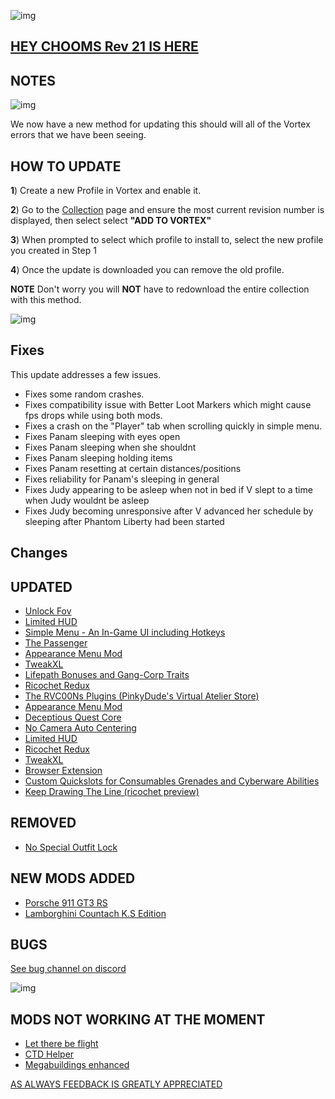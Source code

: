 ![img](https://s11.gifyu.com/images/Cuty-od-Dreams-Logo-YellowUP.png)

## [HEY CHOOMS Rev 21 IS HERE](https://)


## NOTES

![img](https://i.imgur.com/wAJUpeU.png)

We now have a new method for updating this should will all of the Vortex errors that we have been seeing.

## HOW TO UPDATE

**1**) Create a new Profile in Vortex and enable it.

**2**) Go to the [Collection](https://next.nexusmods.com/cyberpunk2077/collections/ayfbwl?utm_source=copy&utm_medium=social&utm_campaign=share_collection) page and ensure the most current revision number is displayed, then select select **"ADD TO VORTEX"**

**3**) When prompted to select which profile to install to, select the new profile you created in Step 1

**4**) Once the update is downloaded you can remove the old profile.

**NOTE** Don't worry you will **NOT** have to redownload the entire collection with this method.

![img](https://i.imgur.com/wAJUpeU.png)

## Fixes

This update addresses a few issues.

- Fixes some random crashes.
- Fixes compatibility issue with Better Loot Markers which might cause fps drops while using both mods.
- Fixes a crash on the "Player" tab when scrolling quickly in simple menu.
- Fixes Panam sleeping with eyes open
- Fixes Panam sleeping when she shouldnt
- Fixes Panam sleeping holding items
- Fixes Panam resetting at certain distances/positions
- Fixes reliability for Panam's sleeping in general
- Fixes Judy appearing to be asleep when not in bed if V slept to a time when Judy wouldnt be asleep
- Fixes Judy becoming unresponsive after V advanced her schedule by sleeping after Phantom Liberty had been started

## Changes 


## UPDATED

- [Unlock Fov](https://www.nexusmods.com/cyberpunk2077/mods/7989)
- [Limited HUD](https://www.nexusmods.com/cyberpunk2077/mods/2592)
- [Simple Menu - An In-Game UI including Hotkeys](https://www.nexusmods.com/cyberpunk2077/mods/818)
- [The Passenger](https://www.nexusmods.com/cyberpunk2077/mods/10731)
- [Appearance Menu Mod](https://www.nexusmods.com/cyberpunk2077/mods/790?tab=description)
- [TweakXL](https://www.nexusmods.com/cyberpunk2077/mods/4197)
- [Lifepath Bonuses and Gang-Corp Traits](https://www.nexusmods.com/cyberpunk2077/mods/2217)
- [Ricochet Redux](https://www.nexusmods.com/cyberpunk2077/mods/7197?tab=description)
- [The RVC00Ns Plugins (PinkyDude's Virtual Atelier Store)](https://www.nexusmods.com/cyberpunk2077/mods/8724)
- [Appearance Menu Mod](https://www.nexusmods.com/cyberpunk2077/mods/790?tab=description)
- [Deceptious Quest Core](https://www.nexusmods.com/cyberpunk2077/mods/7831)
- [No Camera Auto Centering](https://www.nexusmods.com/cyberpunk2077/mods/2169)
- [Limited HUD](https://www.nexusmods.com/cyberpunk2077/mods/2592)
- [Ricochet Redux](https://www.nexusmods.com/cyberpunk2077/mods/7197?tab=description)
- [TweakXL](https://www.nexusmods.com/cyberpunk2077/mods/4197)
- [Browser Extension](https://www.nexusmods.com/cyberpunk2077/mods/10038?tab=description)
- [Custom Quickslots for Consumables Grenades and Cyberware Abilities](https://www.nexusmods.com/cyberpunk2077/mods/3096?tab=description)
- [Keep Drawing The Line (ricochet preview)](https://www.nexusmods.com/cyberpunk2077/mods/7198)

## REMOVED

- [No Special Outfit Lock](https://www.nexusmods.com/cyberpunk2077/mods/3963?tab=description)

## NEW MODS ADDED 

- [Porsche 911 GT3 RS](https://www.nexusmods.com/cyberpunk2077/mods/11180?tab=description)
- [Lamborghini Countach K.S Edition](https://www.nexusmods.com/cyberpunk2077/mods/11110?tab=description)

## BUGS

 [See bug channel on discord](https://discord.gg/xZNztPjA2u)
 
![img](https://i.imgur.com/wAJUpeU.png)

## MODS NOT WORKING AT THE MOMENT 

- [Let there be flight](https://)
- [CTD Helper](https://)
- [Megabuildings enhanced](https://www.nexusmods.com/cyberpunk2077/mods/4924?tab=description)

[AS ALWAYS FEEDBACK IS GREATLY APPRECIATED](https://)
